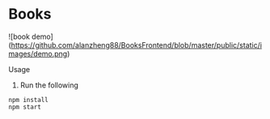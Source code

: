 # Books

![book demo]
(https://github.com/alanzheng88/BooksFrontend/blob/master/public/static/images/demo.png)

Usage
1. Run the following
```
npm install
npm start
```
